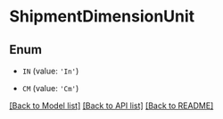 # ShipmentDimensionUnit


## Enum

* `IN` (value: `'In'`)

* `CM` (value: `'Cm'`)

[[Back to Model list]](../README.md#documentation-for-models) [[Back to API list]](../README.md#documentation-for-api-endpoints) [[Back to README]](../README.md)


